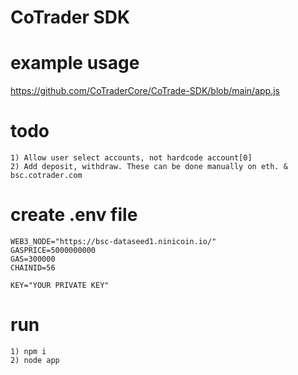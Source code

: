 # CoTrader SDK

# example usage
https://github.com/CoTraderCore/CoTrade-SDK/blob/main/app.js

# todo
```
1) Allow user select accounts, not hardcode account[0]
2) Add deposit, withdraw. These can be done manually on eth. & bsc.cotrader.com
```

# create .env file
```
WEB3_NODE="https://bsc-dataseed1.ninicoin.io/"
GASPRICE=5000000000
GAS=300000
CHAINID=56

KEY="YOUR PRIVATE KEY"
```

# run
```
1) npm i
2) node app
```
